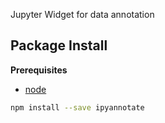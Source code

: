 Jupyter Widget for data annotation

Package Install
---------------

**Prerequisites**
- [node](http://nodejs.org/)

```bash
npm install --save ipyannotate
```
